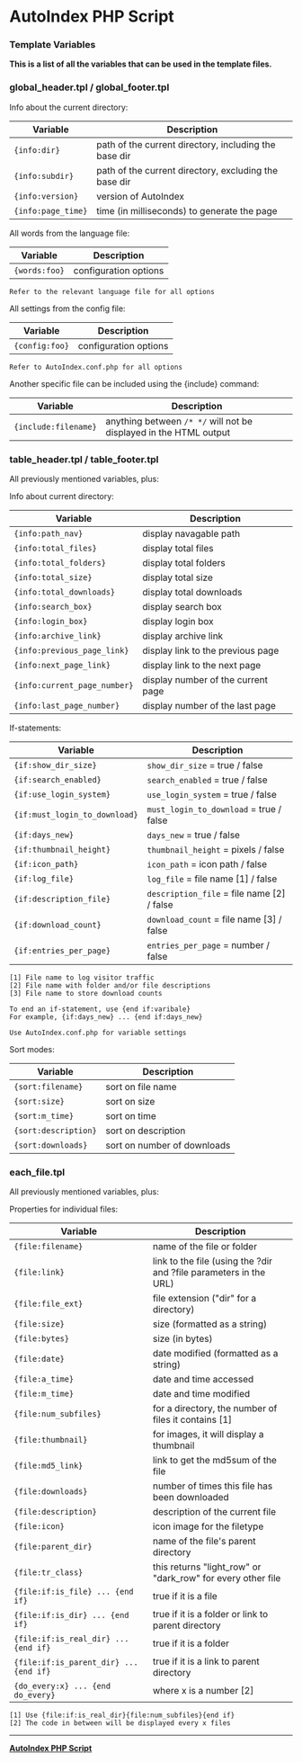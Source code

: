 # AutoIndex PHP Script

### Template Variables

**This is a list of all the variables that can be used in the template files.**

### global_header.tpl / global_footer.tpl

Info about the current directory:

| Variable           | Description                                           |
| ------------------ | ----------------------------------------------------- |
| `{info:dir}`       | path of the current directory, including the base dir |
| `{info:subdir}`    | path of the current directory, excluding the base dir |
| `{info:version}`   | version of AutoIndex                                  |
| `{info:page_time}` | time (in milliseconds) to generate the page           |

All words from the language file:

| Variable      | Description      |
| ------------- | ---------------- |
| `{words:foo}` | configuration options |

	Refer to the relevant language file for all options

All settings from the config file:

| Variable       | Description           |
| -------------- | --------------------- |
| `{config:foo}` | configuration options |

	Refer to AutoIndex.conf.php for all options

Another specific file can be included using the {include} command:

| Variable             | Description                                                       |
| -------------------- | ----------------------------------------------------------------- |
| `{include:filename}` | anything between `/* */` will not be displayed in the HTML output |

### table_header.tpl / table_footer.tpl

All previously mentioned variables, plus:

Info about current directory:

| Variable                     | Description                        |
| ---------------------------- | ---------------------------------- |
| `{info:path_nav}`            | display navagable path             |
| `{info:total_files}`         | display total files                |
| `{info:total_folders}`       | display total folders              |
| `{info:total_size}`          | display total size                 |
| `{info:total_downloads}`     | display total downloads            |
| `{info:search_box}`          | display search box                 |
| `{info:login_box}`           | display login box                  |
| `{info:archive_link}`        | display archive link               |
| `{info:previous_page_link}`  | display link to the previous page  |
| `{info:next_page_link}`      | display link to the next page      |
| `{info:current_page_number}` | display number of the current page |
| `{info:last_page_number}`    | display number of the last page    |

If-statements:

| Variable                      | Description                                |
| ----------------------------- | ------------------------------------------ |
| `{if:show_dir_size}`          | `show_dir_size` = true / false             |
| `{if:search_enabled}`         | `search_enabled` = true / false            |
| `{if:use_login_system}`       | `use_login_system` = true / false          |
| `{if:must_login_to_download}` | `must_login_to_download` = true / false    |
| `{if:days_new}`               | `days_new` = true / false                  |
| `{if:thumbnail_height}`       | `thumbnail_height` = pixels / false        |
| `{if:icon_path}`              | `icon_path` = icon path / false            |
| `{if:log_file}`               | `log_file` = file name [1] / false         |
| `{if:description_file}`       | `description_file` = file name [2] / false |
| `{if:download_count}`         | `download_count` = file name [3] / false   |
| `{if:entries_per_page}`       | `entries_per_page` = number / false        |

	[1] File name to log visitor traffic
	[2] File name with folder and/or file descriptions
	[3] File name to store download counts
 	
	To end an if-statement, use {end if:varibale}
	For example, {if:days_new} ... {end if:days_new}

	Use AutoIndex.conf.php for variable settings

Sort modes:

| Variable             | Description                 |
| -------------------- | --------------------------- |
| `{sort:filename}`    | sort on file name           |
| `{sort:size}`        | sort on size                |
| `{sort:m_time}`      | sort on time                |
| `{sort:description}` | sort on description         |
| `{sort:downloads}`   | sort on number of downloads |

### each_file.tpl

All previously mentioned variables, plus:

Properties for individual files:

| Variable                               | Description                                                       |
| -------------------------------------- | ----------------------------------------------------------------- |
| `{file:filename}`                      | name of the file or folder                                        |
| `{file:link}`                          | link to the file (using the ?dir and ?file parameters in the URL) |
| `{file:file_ext}`                      | file extension ("dir" for a directory)                            |
| `{file:size}`                          | size (formatted as a string)                                      |
| `{file:bytes}`                         | size (in bytes)                                                   |
| `{file:date}`                          | date modified (formatted as a string)                             |
| `{file:a_time}`                        | date and time accessed                                            |
| `{file:m_time}`                        | date and time modified                                            |
| `{file:num_subfiles}`                  | for a directory, the number of files it contains [1]	             |
| `{file:thumbnail}`                     | for images, it will display a thumbnail                           |
| `{file:md5_link}`                      | link to get the md5sum of the file                                |
| `{file:downloads}`                     | number of times this file has been downloaded                     |
| `{file:description}`                   | description of the current file                                   |
| `{file:icon}`                          | icon image for the filetype                                       |
| `{file:parent_dir}`                    | name of the file's parent directory                               |
| `{file:tr_class}`                      | this returns "light_row" or "dark_row" for every other file       |
| `{file:if:is_file} ... {end if}`       | true if it is a file                                              |
| `{file:if:is_dir} ... {end if}`        | true if it is a folder or link to parent directory                |
| `{file:if:is_real_dir} ... {end if}`   | true if it is a folder                                            |
| `{file:if:is_parent_dir} ... {end if}` | true if it is a link to parent directory                          |
| `{do_every:x} ... {end do_every}`      | where x is a number [2]                                           |

	[1] Use {file:if:is_real_dir}{file:num_subfiles}{end if}
	[2] The code in between will be displayed every x files

---

**[AutoIndex PHP Script](https://github.com/hostflux/AutoIndex)**
